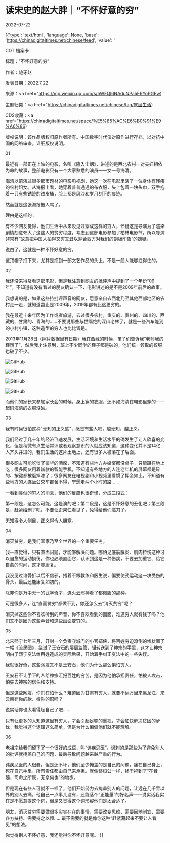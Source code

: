 # 读宋史的赵大胖｜“不怀好意的穷”

2022-07-22

[{'type': 'text/html', 'language': None, 'base': 'https://chinadigitaltimes.net/chinese/feed', 'value': '

CDT 档案卡

标题：“不怀好意的穷”

作者：龅牙赵

发表日期：2022.7.22

来源：<a href="https://mp.weixin.qq.com/s/hWEQl6NAduNPa5ERYoPGFw)

主题归类：<a href="https://chinadigitaltimes.net/chinese/tag/底层生活)

CDS收藏：<a href="https://chinadigitaltimes.net/space/%E5%85%AC%E6%B0%91%E9%A6%86)

版权说明：该作品版权归原作者所有。中国数字时代仅对原作进行存档，以对抗中国的网络审查。详细版权说明。





01

最近有一部正在上映的电影，名叫《隐入尘烟》，讲述的是西北农村一对夫妇相依为命的故事，整部电影只有一个大家熟悉的演员——女一号海清。

海清以前演过很多都市题材的电影电视剧，她这一次在电影里演了一位身体有残疾的农村妇女。从海报上看，她穿着普普通通的布衣服，头上包着一块头巾，双手抱着一只有些锈迹的铁皮桶，脸上都是风沙和岁月刻下的痕迹。

然而就是这张海报被人骂了。

理由是这样的：

有不少网友觉得，他们生活中从来没见过穿成这样的穷人，怀疑这是导演为了渲染剧情刻意夸大了这些人的贫穷程度，考虑到这部电影参加了柏林电影节，所以导演非常有“故意把中国人拍得又穷又丑以迎合西方对我们的刻板印象”的嫌疑。

说白了，这就是一种不怀好意的穷。

这顶帽子扣下来，尤其是扣到一部文艺作品的头上，不是一般人能够扛得住的。

02

我还没来得及看这部电影，但是我注意到网友的批评声中提到了一个年份“09年”，不知道有没有看过的朋友确认一下，电影讲述的是不是2009年前后的故事。

我想说的是，如果这些持批评声音的网友，愿意亲自去西北乃至其他西部地区的农村走一走，就知道岂止是2009年，2019年都有比这更穷的。

我在最近十来年因为工作或者旅游，去过很多农村，重庆的、贵州的、四川的、西藏的、甘肃的、青海的……不要说那些与世隔绝的深山老林了，就是一些汽车能到的小村小镇，这种造型的穷人也比比皆是。

2013年11月28日（照片数据里有日期）我在西藏的时候，孩子们告诉我“老师我的鞋饿了”，然后我才注意到，班上不少同学的鞋子都是破的，他们统一领取的校服也破了不少。

![GitHub](https://keep.cdt.media/assets/images/8/0/80bb293a/99e4f2a6.jpeg)

![GitHub](https://keep.cdt.media/assets/images/8/0/80bb293a/baaea1bf.jpeg)

![GitHub](https://keep.cdt.media/assets/images/8/0/80bb293a/3f823a05.jpeg)

![GitHub](https://keep.cdt.media/assets/images/8/0/80bb293a/33f1748e.jpeg)

而他们的家长来参加家长会的时候，身上穿的衣服，还不如海清在电影里穿的——起码海清的衣服没破。

03

我有时候很怕这种“无知的正义感”，感觉有些人吧，越无知，越正义。

我们经过了几十年的经济飞速发展，生活环境和生活水平的确发生了让人欣喜的变化，但是稍微有点生活常识或者观察意识的人就应该知道，这种变化并不是14亿人齐头并进的，我们生活的这片土地上，还有很多人被落在了后面。

很多网友可能吃惯了豪华的酒席，不知道有些地方办婚宴都没桌子，只能蹲在地上吃；很多网友用着新款的智能手机，不知道有些地方的人连老年机的屏幕都是碎的、按键都被磨掉漆了；很多网友在电视剧和小视频里看惯了挥金如土，不知道有些地方的人连坐公交车都舍不得，宁愿走两个小时的路……

一看到类似的穷人的消息，他们的反应也很奇怪，分成三段式：

第一段是，这怎么可能，这是演的吧；第二段是，这是不怀好意的丑化吧；第三段是，赶紧给删了吧，不要让歪果仁看见了，免得给他们递刀子。

无知得令人侧目，正义得令人胆寒。

04

消灭贫穷，是我们国家乃至全世界的一个重要任务。

我一直觉得，只有直面问题，才能够解决问题。哪怕足底筋膜炎、肌肉拉伤这种可以自愈的运动损伤，你也必须直面它，认识到这是一种伤病，不要去加重它、给它自愈的时间，这才能康复。

我没见过谁骨折以后不信邪，捂着不跟教练和医生说，偏要使劲运动这一块受伤的骨头，最后还能康复如初的。

除非你是万中无一的武学奇才，连火云邪神看了都佩服的那种。

可是很多人，连“直面贫穷”都做不到，你还怎么去“消灭贫穷”呢？

消灭掉这些你不喜欢听到的声音、你不喜欢看到的画面，难道穷人就有钱了吗？他们又不是因为这些声音和这些画面变穷的。

05

北宋熙宁七年三月，开封一个负责守城门的小官郑侠，将百姓穷迫潦倒的惨状画了一幅《流民图》，绕过了王安石的层层监管，辗转送到了神宗的手里，这才让神宗明白了熙宁变法给百姓造成的实际后果，开始着手纠正变法中的一些失误。

我就很好奇，这些网友又不是王安石，他们为什么那么惧怕穷人。

王安石不让手下的人给神宗汇报百姓的穷苦，是因为他怕承担责任，怕被人攻击，怕失去神宗的信任和支持。

但是这些网友，你们在怕什么？难道因为甘肃有穷人，就要不远万里来黑龙江、来云南罚你的款、撤你的职吗？

说实话你也太看得起自己了吧……

只有让更多的人知道这里有穷人，才会引起足够的重视，才会加快解决贫困的步伐，我觉得这个逻辑这么简单，但是为什么偏偏他们就不能理解。

06

老祖宗给我们留下了一个很好的成语，叫“讳疾忌医”，讽刺的是那些为了避免别人的批评就掩盖自己的问题，最后导致问题越来越严重的行为。

讳疾忌医的人很蠢，但是还不坏，他们至少掩盖的是自己的问题，痛在自己身上，死在自己手里，所有责任都由自己来承担。就像蔡桓公一样，终于拖到了“在骨髓，司命之所属，无奈何也”的地步。

但是现在有些人可就不一样了，他们开始努力去掩盖别人的问题，让远在几千里以外的别人去痛，他自己一点事儿没有，还能落个“正能量”的好名声——说实话我实在是不愿意提这个词，但是又觉得这个词形容他们是太合适了。

朋友，消灭贫穷需要做很多实实在在的事情，需要改变思维、需要因地制宜、需要各方扶持、需要持之以恒……最不需要的就是像你这种“赶紧藏起来不要让人看见”的想法。

你觉得别人不怀好意，我还觉得你不怀好意呢。'}]